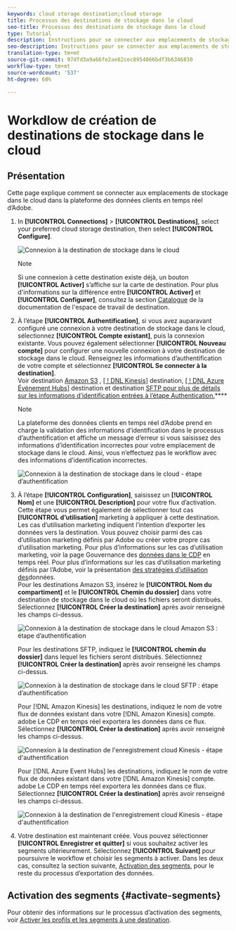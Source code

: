 ```yaml
---
keywords: cloud storage destination;cloud storage
title: Processus des destinations de stockage dans le cloud
seo-title: Processus des destinations de stockage dans le cloud
type: Tutorial
description: Instructions pour se connecter aux emplacements de stockage dans le cloud
seo-description: Instructions pour se connecter aux emplacements de stockage dans le cloud
translation-type: tm+mt
source-git-commit: 97dfd3a9a66fe2ae82cec8954066bdf3b6346830
workflow-type: tm+mt
source-wordcount: '537'
ht-degree: 60%

---
```



# Workdlow de création de destinations de stockage dans le cloud

## Présentation

Cette page explique comment se connecter aux emplacements de stockage dans le cloud dans la plateforme des données clients en temps réel d’Adobe.

1. In **[!UICONTROL Connections]** > **[!UICONTROL Destinations]**, select your preferred cloud storage destination, then select **[!UICONTROL Configure]**.

   ![Connexion à la destination de stockage dans le cloud](/help/rtcdp/destinations/assets/connect-cloud-destination.png)

   >[!NOTE]
   >
   >Si une connexion à cette destination existe déjà, un bouton **[!UICONTROL Activer]** s’affiche sur la carte de destination. Pour plus d&#39;informations sur la différence entre **[!UICONTROL Activer]** et **[!UICONTROL Configurer]**, consultez la section [Catalogue](/help/rtcdp/destinations/destinations-workspace.md#catalog) de la documentation de l&#39;espace de travail de destination.

2. À l’étape **[!UICONTROL Authentification]**, si vous avez auparavant configuré une connexion à votre destination de stockage dans le cloud, sélectionnez **[!UICONTROL Compte existant]**, puis la connexion existante. Vous pouvez également sélectionner **[!UICONTROL Nouveau compte]** pour configurer une nouvelle connexion à votre destination de stockage dans le cloud. Renseignez les informations d’authentification de votre compte et sélectionnez **[!UICONTROL Se connecter à la destination]**. <br> Voir destination [Amazon S3](/help/rtcdp/destinations/amazon-s3-destination.md) , [[ ! DNL Kinesis]](/help/rtcdp/destinations/amazon-kinesis-destination.md) destination, [[ ! DNL Azure Événement Hubs]](/help/rtcdp/destinations/azure-event-hubs-destination.md) destination et destination [SFTP pour plus de détails sur les informations d’identification entrées à l’étape Authentication.](/help/rtcdp/destinations/sftp-destination.md)****

   >[!NOTE]
   >
   >La plateforme des données clients en temps réel d’Adobe prend en charge la validation des informations d’identification dans le processus d’authentification et affiche un message d’erreur si vous saisissez des informations d’identification incorrectes pour votre emplacement de stockage dans le cloud. Ainsi, vous n’effectuez pas le workflow avec des informations d’identification incorrectes.

   ![Connexion à la destination de stockage dans le cloud - étape d’authentification](/help/rtcdp/destinations/assets/cloud-destinations-authentication-step.png)

3. À l’étape **[!UICONTROL Configuration]**, saisissez un **[!UICONTROL Nom]** et une **[!UICONTROL Description]** pour votre flux d’activation. <br>
Cette étape vous permet également de sélectionner tout cas **[!UICONTROL d’utilisation]** marketing à appliquer à cette destination. Les cas d’utilisation marketing indiquent l’intention d’exporter les données vers la destination. Vous pouvez choisir parmi des cas d’utilisation marketing définis par Adobe ou créer votre propre cas d’utilisation marketing. Pour plus d’informations sur les cas d’utilisation marketing, voir la page Gouvernance des [données dans le CDP](/help/rtcdp/privacy/data-governance-overview.md#destinations) en temps réel. Pour plus d’informations sur les cas d’utilisation marketing définis par l’Adobe, voir la présentation [des stratégies d’utilisation des](/help/data-governance/policies/overview.md#core-actions)données. <br>
Pour les destinations Amazon S3, insérez le **[!UICONTROL Nom du compartiment]** et le **[!UICONTROL Chemin du dossier]** dans votre destination de stockage dans le cloud où les fichiers seront distribués. Sélectionnez **[!UICONTROL Créer la destination]** après avoir renseigné les champs ci-dessus.

   ![Connexion à la destination de stockage dans le cloud Amazon S3 : étape d’authentification](/help/rtcdp/destinations/assets/amazon-s3-setup-step.png)

   Pour les destinations SFTP, indiquez le **[!UICONTROL chemin du dossier]** dans lequel les fichiers seront distribués. Sélectionnez **[!UICONTROL Créer la destination]** après avoir renseigné les champs ci-dessus.

   ![Connexion à la destination de stockage dans le cloud SFTP : étape d’authentification](/help/rtcdp/destinations/assets/sftp-destinations-setup-step.png)

   Pour [!DNL Amazon Kinesis] les destinations, indiquez le nom de votre flux de données existant dans votre [!DNL Amazon Kinesis] compte. adobe Le CDP en temps réel exportera les données dans ce flux. Sélectionnez **[!UICONTROL Créer la destination]** après avoir renseigné les champs ci-dessus.

   ![Connexion à la destination de l&#39;enregistrement cloud Kinesis - étape d&#39;authentification](/help/rtcdp/destinations/assets/kinesis-destinations-setup-step.png)

   Pour [!DNL Azure Event Hubs] les destinations, indiquez le nom de votre flux de données existant dans votre [!DNL Amazon Kinesis] compte. adobe Le CDP en temps réel exportera les données dans ce flux. Sélectionnez **[!UICONTROL Créer la destination]** après avoir renseigné les champs ci-dessus.

   ![Connexion à la destination de l&#39;enregistrement cloud Kinesis - étape d&#39;authentification](/help/rtcdp/destinations/assets/eventhubs-destinations-setup-step.png)

4. Votre destination est maintenant créée. Vous pouvez sélectionner **[!UICONTROL Enregistrer et quitter]** si vous souhaitez activer les segments ultérieurement. Sélectionnez **[!UICONTROL Suivant]** pour poursuivre le workflow et choisir les segments à activer. Dans les deux cas, consultez la section suivante, [Activation des segments](#activate-segments), pour le reste du processus d’exportation des données.

## Activation des segments {#activate-segments}

Pour obtenir des informations sur le processus d’activation des segments, voir [Activer les profils et les segments à une destination](/help/rtcdp/destinations/activate-destinations.md).